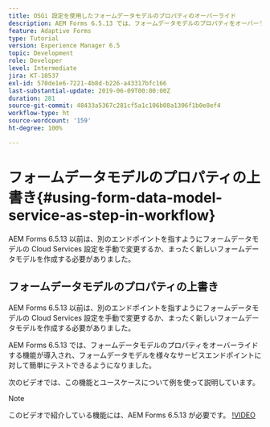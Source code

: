 ```yaml
---
title: OSGi 設定を使用したフォームデータモデルのプロパティのオーバーライド
description: AEM Forms 6.5.13 では、フォームデータモデルのプロパティをオーバーライドする機能が導入され、1 つのフォームデータモデルを様々なエンドポイントに対して簡単にテストできるようになりました。
feature: Adaptive Forms
type: Tutorial
version: Experience Manager 6.5
topic: Development
role: Developer
level: Intermediate
jira: KT-10537
exl-id: 570de1e6-7221-4b8d-b226-a43317bfc166
last-substantial-update: 2019-06-09T00:00:00Z
duration: 281
source-git-commit: 48433a5367c281cf5a1c106b08a1306f1b0e8ef4
workflow-type: ht
source-wordcount: '159'
ht-degree: 100%

---
```


# フォームデータモデルのプロパティの上書き{#using-form-data-model-service-as-step-in-workflow}

AEM Forms 6.5.13 以前は、別のエンドポイントを指すようにフォームデータモデルの Cloud Services 設定を手動で変更するか、まったく新しいフォームデータモデルを作成する必要がありました。

## フォームデータモデルのプロパティの上書き

AEM Forms 6.5.13 以前は、別のエンドポイントを指すようにフォームデータモデルの Cloud Services 設定を手動で変更するか、まったく新しいフォームデータモデルを作成する必要がありました。

AEM Forms 6.5.13 では、フォームデータモデルのプロパティをオーバーライドする機能が導入され、フォームデータモデルを様々なサービスエンドポイントに対して簡単にテストできるようになりました。

次のビデオでは、この機能とユースケースについて例を使って説明しています。

>[!NOTE]
>このビデオで紹介している機能には、AEM Forms 6.5.13 が必要です。
>[!VIDEO](https://video.tv.adobe.com/v/3410231?quality=12&learn=on&captions=jpn)

